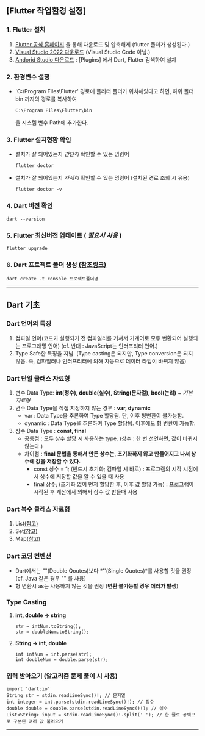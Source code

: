 ## [Flutter 작업환경 설정]

### 1. Flutter 설치
  1. [Flutter 공식 홈페이지](https://flutter-ko.dev/get-started/install) 을 통해 다운로드 및 압축해제 (flutter 폴더가 생성된다.)
  2. [Visual Studio 2022 다운로드](https://visualstudio.microsoft.com/ko/vs/community/) (Visual Studio Code 아님.)
  3. [Andorid Studio 다운로드](https://developer.android.com/studio/install) : [Plugins] 에서 Dart, Flutter 검색하여 설치  

### 2. 환경변수 설정
  - 'C:\Program Files\Flutter' 경로에 플러터 폴더가 위치해있다고 하면, 하위 폴더 bin 까지의 경로를 복사하여
    ```
    C:\Program Files\Flutter\bin
    ```
    을 시스템 변수 Path에 추가한다.


### 3. Flutter 설치현황 확인
  - 설치가 잘 되어있는지 *간단히*  확인할 수 있는 명령어
    ```
    flutter doctor
    ```
  - 설치가 잘 되어있는지 *자세히*  확인할 수 있는 명령어 (설치된 경로 조회 시 유용)
    ```
    flutter doctor -v
    ```

### 4. Dart 버전 확인
  ```
  dart --version
  ```

### 5. Flutter 최신버전 업데이트 ( *필요시 사용* )
  ```
  flutter upgrade
  ```
  
### 6. Dart 프로젝트 폴더 생성 [(참조링크)](https://dart.dev/tutorials/server/get-started#3-create-a-small-app)
  ```
  dart create -t console 프로젝트폴더명
  ```

---

## Dart 기초


### Dart 언어의 특징
  1. 컴파일 언어(코드가 실행되기 전 컴파일러를 거쳐서 기계어로 모두 변환되어 실행되는 프로그래밍 언어) (cf. 반대 : JavaScript는 인터프리터 언어.)
  2. Type Safe한 특징을 지님. (Type casting은 되지만, Type conversion은 되지 않음. 즉, 컴파일러나 인터프리터에 의해 자동으로 데이터 타입이 바뀌지 않음)


### Dart 단일 클래스 자료형
  1. 변수 Data Type: **int(정수), double(실수), String(문자열), bool(논리)**  *~ 기본 자료형*
  2. 변수 Data Type을 직접 지정하지 않는 경우 : **var, dynamic**
     - var : Data Type을 추론하여 Type 할당됨. 단, 이후 형변환이 불가능함.
     - dynamic : Data Type을 추론하여 Type 할당됨. 이후에도 형 변환이 가능함.
  3. 상수 Data Type : **const, final**
     - 공통점 : 모두 상수 할당 시 사용하는 type. (상수 : 한 번 선언하면, 값이 바뀌지 않는다.)
     - 차이점 : **final 문법을 통해서 만든 상수는, 초기화하지 않고 만들어지고 나서 상수에 값을 저장할 수 있다.**
       - const 상수 = 1; (반드시 초기화; 컴파일 시 바로) : 프로그램의 시작 시점에서 상수에 저장할 값을 알 수 있을 때 사용
       - final 상수; (초기화 없이 먼저 할당한 후, 이후 값 할당 가능) : 프로그램이 시작된 후 계산에서 의해서 상수 값 만들때 사용


### Dart 복수 클래스 자료형
  1. List[(참고)](https://dart-tutorial.com/collections/list-in-dart/)
  2. Set[(참고)](https://dart-tutorial.com/collections/set-in-dart/)
  3. Map[(참고)](https://dart-tutorial.com/collections/map-in-dart/)


### Dart 코딩 컨벤션
  - Dart에서는 ""(Double Qoutes)보다 *''(Single Quotes)*를 사용할 것을 권장 (cf. Java 같은 경우 "" 를 사용)
  - 형 변환시 as는 사용하지 않는 것을 권장 (**변환 불가능할 경우 에러가 발생**)


### Type Casting
1. **int, double -> string**
   ```
   str = intNum.toString();
   str = doubleNum.toString();

   ```
2. **String -> int, double**
   ```
   int intNum = int.parse(str);
   int doubleNum = double.parse(str);
   ```

### 입력 받아오기 (알고리즘 문제 풀이 시 사용)
  ```
  import 'dart:io'
  String str = stdin.readLineSync()!; // 문자열
  int integer = int.parse(stdin.readLineSync()!); // 정수
  double double = double.parse(stdin.readLineSync()!); // 실수
  List<String> input = stdin.readLineSync()!.split(' '); // 한 줄로 공백으로 구분된 여러 값 불러오기
  ```

---
